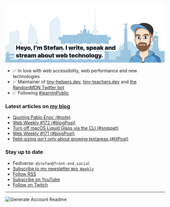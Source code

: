 <img alt="Heyo, I'm Stefan. I write and speak about web technology." src="https://raw.githubusercontent.com/stefanjudis/stefanjudis/main/screenshot.png">

- ✅ In love with web accessibility, web performance and new technologies
- ✅ Maintainer of [tiny-helpers.dev](https://tiny-helpers.dev), [tiny-teachers.dev](https://tiny-teachers.dev/) and [the RandomMDN Twitter bot](https://twitter.com/randomMDN)
- ✅ Following [#learnInPublic](https://www.stefanjudis.com/today-i-learned/)
### Latest articles on [my blog](https://www.stefanjudis.com)

<!-- BLOG-POST-LIST:START -->
- [Quoting Pablo Enoc &lpar;#note&rpar;](https://www.stefanjudis.com/notes/quoting-pablo-enoc/)
- [Web Weekly #172 &lpar;#blogPost&rpar;](https://www.stefanjudis.com/blog/web-weekly-172/)
- [Turn off macOS Liquid Glass via the CLI &lpar;#snippet&rpar;](https://www.stefanjudis.com/snippets/turn-off-macos-liquid-glass-via-the-cli/)
- [Web Weekly #171 &lpar;#blogPost&rpar;](https://www.stefanjudis.com/blog/web-weekly-171/)
- [field-sizing isn&#39;t only about growing textareas &lpar;#tilPost&rpar;](https://www.stefanjudis.com/today-i-learned/field-sizing-is-about-more-than-textareas/)
<!-- BLOG-POST-LIST:END -->

### Stay up to date

- Fediverse: `@stefan@front-end.social`
- [Subscribe to my newsletter `Web Weekly`](https://webweekly.email/)
- [Follow RSS](https://www.stefanjudis.com/feeds/)
- [Subscribe on YouTube](https://youtube.com/c/stefanjudis)
- [Follow on Twitch](https://www.twitch.tv/stefanjudis)

---

![Generate Account Readme](https://github.com/stefanjudis/stefanjudis/workflows/Generate%20Account%20Readme/badge.svg)
